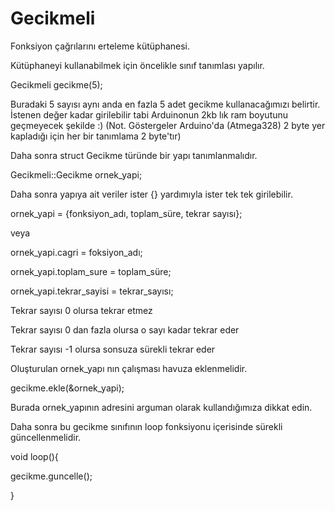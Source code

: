 # Gecikmeli
Fonksiyon çağrılarını erteleme kütüphanesi.

Kütüphaneyi kullanabilmek için öncelikle sınıf tanımlası yapılır.


Gecikmeli gecikme(5); 


Buradaki 5 sayısı aynı anda en fazla 5 adet gecikme kullanacağımızı belirtir. İstenen değer kadar girilebilir tabi Arduinonun 2kb lık ram boyutunu geçmeyecek şekilde :) (Not. Göstergeler Arduino'da (Atmega328) 2 byte yer kapladığı için her bir tanımlama 2 byte'tır)

Daha sonra struct Gecikme türünde bir yapı tanımlanmalıdır.


Gecikmeli::Gecikme ornek_yapi;


Daha sonra yapıya ait veriler ister {} yardımıyla ister tek tek girilebilir.


ornek_yapi = {fonksiyon_adı, toplam_süre, tekrar sayısı}; 

veya

ornek_yapi.cagri = foksiyon_adı;

ornek_yapi.toplam_sure = toplam_süre;

ornek_yapi.tekrar_sayisi = tekrar_sayısı;


Tekrar sayısı 0 olursa tekrar etmez

Tekrar sayısı 0 dan fazla olursa o sayı kadar tekrar eder

Tekrar sayısı -1 olursa sonsuza sürekli tekrar eder


Oluşturulan ornek_yapı nın çalışması havuza eklenmelidir.

gecikme.ekle(&ornek_yapi);


Burada ornek_yapının adresini arguman olarak kullandığımıza dikkat edin.

Daha sonra bu gecikme sınıfının loop fonksiyonu içerisinde sürekli güncellenmelidir.


void loop(){

  gecikme.guncelle();
  
}
